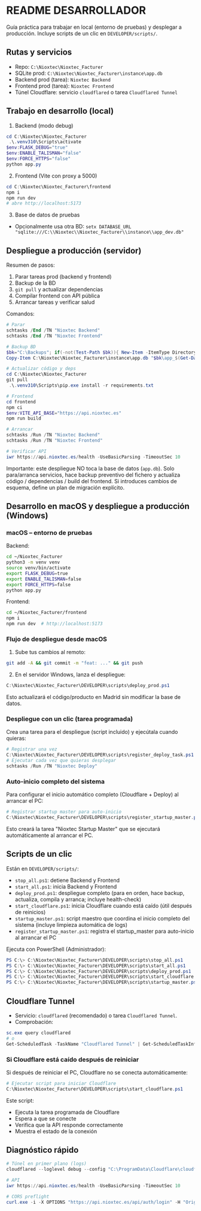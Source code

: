 # README DESARROLLADOR

Guía práctica para trabajar en local (entorno de pruebas) y desplegar a producción. Incluye scripts de un clic en `DEVELOPER/scripts/`.

## Rutas y servicios
- Repo: `C:\Nioxtec\Nioxtec_Facturer`
- SQLite prod: `C:\Nioxtec\Nioxtec_Facturer\instance\app.db`
- Backend prod (tarea): `Nioxtec Backend`
- Frontend prod (tarea): `Nioxtec Frontend`
- Túnel Cloudflare: servicio `cloudflared` o tarea `Cloudflared Tunnel`

## Trabajo en desarrollo (local)

1) Backend (modo debug)
```powershell
cd C:\Nioxtec\Nioxtec_Facturer
 .\.venv310\Scripts\activate
$env:FLASK_DEBUG="true"
$env:ENABLE_TALISMAN="false"
$env:FORCE_HTTPS="false"
python app.py
```

2) Frontend (Vite con proxy a 5000)
```powershell
cd C:\Nioxtec\Nioxtec_Facturer\frontend
npm i
npm run dev
# abre http://localhost:5173
```

3) Base de datos de pruebas
- Opcionalmente usa otra BD: `setx DATABASE_URL "sqlite:///C:\\Nioxtec\\Nioxtec_Facturer\\instance\\app_dev.db"`

## Despliegue a producción (servidor)

Resumen de pasos:
1. Parar tareas prod (backend y frontend)
2. Backup de la BD
3. `git pull` y actualizar dependencias
4. Compilar frontend con API pública
5. Arrancar tareas y verificar salud

Comandos:
```powershell
# Parar
schtasks /End /TN "Nioxtec Backend"
schtasks /End /TN "Nioxtec Frontend"

# Backup BD
$bk="C:\Backups"; if(-not(Test-Path $bk)){ New-Item -ItemType Directory -Path $bk | Out-Null }
Copy-Item C:\Nioxtec\Nioxtec_Facturer\instance\app.db "$bk\app_$(Get-Date -Format yyyyMMdd_HHmm).db"

# Actualizar código y deps
cd C:\Nioxtec\Nioxtec_Facturer
git pull
 .\.venv310\Scripts\pip.exe install -r requirements.txt

# Frontend
cd frontend
npm ci
$env:VITE_API_BASE="https://api.nioxtec.es"
npm run build

# Arrancar
schtasks /Run /TN "Nioxtec Backend"
schtasks /Run /TN "Nioxtec Frontend"

# Verificar API
iwr https://api.nioxtec.es/health -UseBasicParsing -TimeoutSec 10
```

Importante: este despliegue NO toca la base de datos (`app.db`). Solo para/arranca servicios, hace backup preventivo del fichero y actualiza código / dependencias / build del frontend. Si introduces cambios de esquema, define un plan de migración explícito.

## Desarrollo en macOS y despliegue a producción (Windows)

### macOS – entorno de pruebas
Backend:
```bash
cd ~/Nioxtec_Facturer
python3 -m venv venv
source venv/bin/activate
export FLASK_DEBUG=true
export ENABLE_TALISMAN=false
export FORCE_HTTPS=false
python app.py
```

Frontend:
```bash
cd ~/Nioxtec_Facturer/frontend
npm i
npm run dev  # http://localhost:5173
```

### Flujo de despliegue desde macOS
1. Sube tus cambios al remoto:
```bash
git add -A && git commit -m "feat: ..." && git push
```
2. En el servidor Windows, lanza el despliegue:
```powershell
C:\Nioxtec\Nioxtec_Facturer\DEVELOPER\scripts\deploy_prod.ps1
```
Esto actualizará el código/producto en Madrid sin modificar la base de datos.

### Despliegue con un clic (tarea programada)
Crea una tarea para el despliegue (script incluido) y ejecútala cuando quieras:
```powershell
# Registrar una vez
C:\Nioxtec\Nioxtec_Facturer\DEVELOPER\scripts\register_deploy_task.ps1
# Ejecutar cada vez que quieras desplegar
schtasks /Run /TN "Nioxtec Deploy"
```

### Auto-inicio completo del sistema
Para configurar el inicio automático completo (Cloudflare + Deploy) al arrancar el PC:
```powershell
# Registrar startup master para auto-inicio
C:\Nioxtec\Nioxtec_Facturer\DEVELOPER\scripts\register_startup_master.ps1
```
Esto creará la tarea "Nioxtec Startup Master" que se ejecutará automáticamente al arrancar el PC.

## Scripts de un clic

Están en `DEVELOPER/scripts/`:

- `stop_all.ps1`: detiene Backend y Frontend
- `start_all.ps1`: inicia Backend y Frontend
- `deploy_prod.ps1`: despliegue completo (para en orden, hace backup, actualiza, compila y arranca; incluye health-check)
- `start_cloudflare.ps1`: inicia Cloudflare cuando está caído (útil después de reinicios)
- `startup_master.ps1`: script maestro que coordina el inicio completo del sistema (incluye limpieza automática de logs)
- `register_startup_master.ps1`: registra el startup_master para auto-inicio al arrancar el PC

Ejecuta con PowerShell (Administrador):
```powershell
PS C:\> C:\Nioxtec\Nioxtec_Facturer\DEVELOPER\scripts\stop_all.ps1
PS C:\> C:\Nioxtec\Nioxtec_Facturer\DEVELOPER\scripts\start_all.ps1
PS C:\> C:\Nioxtec\Nioxtec_Facturer\DEVELOPER\scripts\deploy_prod.ps1
PS C:\> C:\Nioxtec\Nioxtec_Facturer\DEVELOPER\scripts\start_cloudflare.ps1
PS C:\> C:\Nioxtec\Nioxtec_Facturer\DEVELOPER\scripts\startup_master.ps1
```

## Cloudflare Tunnel

- Servicio: `cloudflared` (recomendado) o tarea `Cloudflared Tunnel`.
- Comprobación:
```powershell
sc.exe query cloudflared
# o
Get-ScheduledTask -TaskName "Cloudflared Tunnel" | Get-ScheduledTaskInfo
```

### Si Cloudflare está caído después de reiniciar

Si después de reiniciar el PC, Cloudflare no se conecta automáticamente:

```powershell
# Ejecutar script para iniciar Cloudflare
C:\Nioxtec\Nioxtec_Facturer\DEVELOPER\scripts\start_cloudflare.ps1
```

Este script:
- Ejecuta la tarea programada de Cloudflare
- Espera a que se conecte
- Verifica que la API responde correctamente
- Muestra el estado de la conexión

## Diagnóstico rápido
```powershell
# Túnel en primer plano (logs)
cloudflared --loglevel debug --config "C:\ProgramData\Cloudflare\cloudflared\config.yml" tunnel run 478db0c4-6db4-4094-9896-52622211f7c1

# API
iwr https://api.nioxtec.es/health -UseBasicParsing -TimeoutSec 10

# CORS preflight
curl.exe -i -X OPTIONS "https://api.nioxtec.es/api/auth/login" -H "Origin: https://app.nioxtec.es" -H "Access-Control-Request-Method: POST" -H "Access-Control-Request-Headers: content-type,authorization"
```


